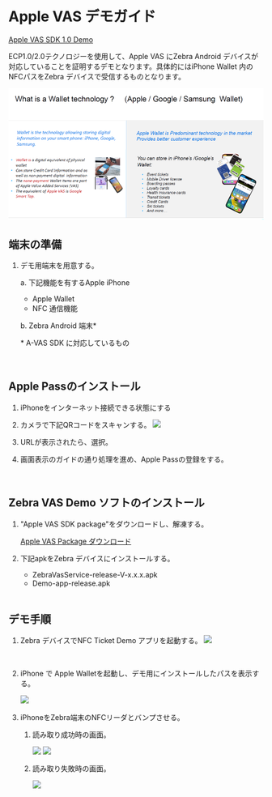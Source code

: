 # Apple VAS デモガイド


[Apple VAS SDK 1.0 Demo](https://techdocs.zebra.com/nfc-vas/1-0/guide/demo/)

ECP1.0/2.0テクノロジーを使用して、Apple VAS にZebra Android デバイスが対応していることを証明するデモとなります。具体的にはiPhone Wallet 内のNFCパスをZebra デバイスで受信するものとなります。
        </br>


![Alt text](image.png)



## 端末の準備

1. デモ用端末を用意する。


   a. 下記機能を有するApple iPhone
      - Apple Wallet 
      - NFC 通信機能
  
   b. Zebra Android 端末*  

      \* A-VAS SDK に対応しているもの

    </br>

## Apple Passのインストール

1. iPhoneをインターネット接続できる状態にする
   
2. カメラで下記QRコードをスキャンする。
    <img src="https://techdocs.zebra.com/nfc-vas/1-0/guide/demo/qrcode.jpg" width="30%">

1. URLが表示されたら、選択。
   
2. 画面表示のガイドの通り処理を進め、Apple Passの登録をする。

    </br>

## Zebra VAS Demo ソフトのインストール

1. "Apple VAS SDK package"をダウンロードし、解凍する。
   
    [Apple VAS Package ダウンロード](https://www.zebra.com/us/en/support-downloads/software/developer-tools/value-added-services-sdk.html)

2.  下記apkをZebra デバイスにインストールする。

    - ZebraVasService-release-V-x.x.x.apk
    - Demo-app-release.apk
  
    </br>

## デモ手順

1. Zebra デバイスでNFC Ticket Demo アプリを起動する。
   <img src="https://techdocs.zebra.com/nfc-vas/1-0/guide/demo/app-main-screen.png" width="30%">

    </br>

2. iPhone で Apple Walletを起動し、デモ用にインストールしたパスを表示する。

    <img src="https://techdocs.zebra.com/nfc-vas/1-0/guide/demo/ios-demo-1.jpg" width="30%">

    </br>

3. iPhoneをZebra端末のNFCリーダとバンプさせる。

   1. 読み取り成功時の画面。

        <img src="https://techdocs.zebra.com/nfc-vas/1-0/guide/demo/read-success.png" width="30%">
        <img src="https://techdocs.zebra.com/nfc-vas/1-0/guide/demo/ios-demo-2.jpg" width="23%">

        </br>

    1. 読み取り失敗時の画面。
   
        <img src="https://techdocs.zebra.com/nfc-vas/1-0/guide/demo/read-fail.png" width="30%">

